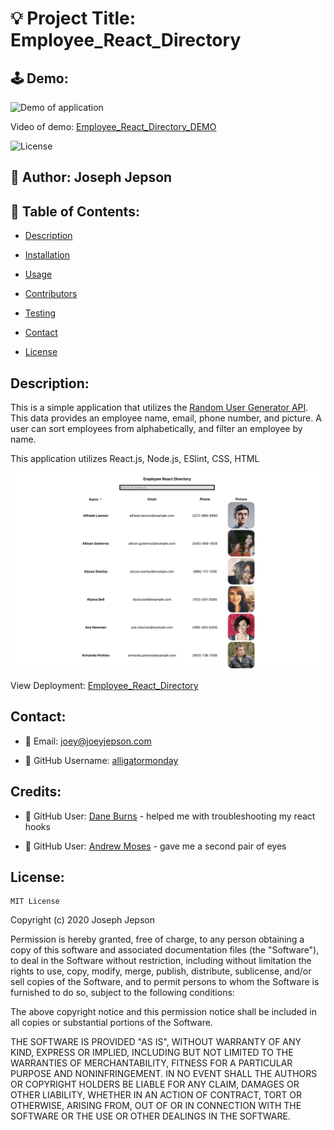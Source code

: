 # 💡 Project Title: Employee_React_Directory

## 🕹 Demo:

![Demo of application](public/assets/Employee_React_Directory_DEMO.gif)

Video of demo: [Employee_React_Directory_DEMO](https://drive.google.com/file/d/1gMT6DVteN0EC1KBZ5hVvBozQe0tVLhJn/view) 

![License](https://img.shields.io/badge/License-MIT-yellow) 
## 👤 Author: Joseph Jepson 

  ## 📜 Table of Contents: 

  * [Description](#Description) 

  * [Installation](#Installation) 

  * [Usage](#Usage) 

  * [Contributors](#Contributors) 

  * [Testing](#Testing)

  * [Contact](#Contact) 

  * [License](#License) 

  ## Description: 
This is a simple application that utilizes the [Random User Generator API](https://randomuser.me/). This data provides an employee name, email, phone number, and picture. A user can sort employees from alphabetically, and filter an employee by name. 

This application utilizes React.js, Node.js, ESlint, CSS, HTML

![Image of DEMO application](public/assets/DEMO_image.png)

View Deployment: [Employee_React_Directory](https://alligatormonday.github.io/Employee_React_Directory/)

  ## Contact: 
 
  * 💌  Email: joey@joeyjepson.com 
 
  * 👤  GitHub Username: [alligatormonday](https://github.com/alligatormonday) 

  ## Credits: 
 
  * 👤  GitHub User: [Dane Burns](https://github.com/daneburns) - helped me with troubleshooting my react hooks

  * 👤  GitHub User: [Andrew Moses](https://github.com/andrewmosesdrive) - gave me a second pair of eyes  

  ## License: 
 
  
    MIT License

Copyright (c) 2020 Joseph Jepson

Permission is hereby granted, free of charge, to any person obtaining a copy
of this software and associated documentation files (the "Software"), to deal
in the Software without restriction, including without limitation the rights
to use, copy, modify, merge, publish, distribute, sublicense, and/or sell
copies of the Software, and to permit persons to whom the Software is
furnished to do so, subject to the following conditions:

The above copyright notice and this permission notice shall be included in all
copies or substantial portions of the Software.

THE SOFTWARE IS PROVIDED "AS IS", WITHOUT WARRANTY OF ANY KIND, EXPRESS OR
IMPLIED, INCLUDING BUT NOT LIMITED TO THE WARRANTIES OF MERCHANTABILITY,
FITNESS FOR A PARTICULAR PURPOSE AND NONINFRINGEMENT. IN NO EVENT SHALL THE
AUTHORS OR COPYRIGHT HOLDERS BE LIABLE FOR ANY CLAIM, DAMAGES OR OTHER
LIABILITY, WHETHER IN AN ACTION OF CONTRACT, TORT OR OTHERWISE, ARISING FROM,
OUT OF OR IN CONNECTION WITH THE SOFTWARE OR THE USE OR OTHER DEALINGS IN THE
SOFTWARE.